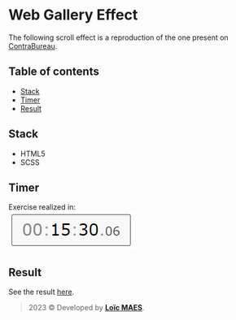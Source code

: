 # Web Gallery Effect
The following scroll effect is a reproduction of the one present on [ContraBureau](https://www.contrabureau.com/).

## Table of contents
- [Stack](#stack)
- [Timer](#timer)
- [Result](#result)

## Stack
- HTML5
- SCSS

## Timer
Exercise realized in:  
![img.png](resources/img.png)

## Result
See the result [here](https://loicmaes.github.io/web-gallery-effect).

> 2023 &copy; Developed by [**Loïc MAES**](https://www.maesloic.fr/).
